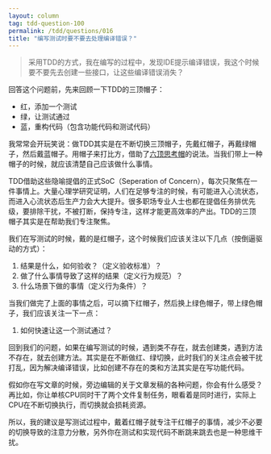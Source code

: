 ```yaml
---
layout: column
tag: tdd-question-100
permalink: /tdd/questions/016
title: "编写测试时要不要去处理编译错误？"
---
```



> 采用TDD的方式，我在编写的过程中，发现IDE提示编译错误，我这个时候要不要先去创建一些接口，让这些编译错误消失？



回答这个问题前，先来回顾一下TDD的三顶帽子：

- 红，添加一个测试
- 绿，让测试通过
- 蓝，重构代码（包含功能代码和测试代码）

我常常会开玩笑说：做TDD其实是在不断切换三顶帽子，先戴红帽子，再戴绿帽子，然后戴蓝帽子。用帽子来打比方，借助了[六顶思考帽](https://en.wikipedia.org/wiki/Six_Thinking_Hats)的说法。当我们带上一种帽子的时候，就应该清楚自己应该做什么事情。

TDD借助这些隐喻提倡的正式SoC（Seperation of Concern），每次只聚焦在一件事情上。大量心理学研究证明，人们在足够专注的时候，有可能进入心流状态，而进入心流状态后生产力会大大提升。很多职场专业人士也都在提倡任务排优先级，要排除干扰，不被打断，保持专注，这样才能更高效率的产出。TDD的三顶帽子其实是在帮助我们专注聚焦。

我们在写测试的时候，戴的是红帽子，这个时候我们应该关注以下几点（按倒逼驱动的方式）：

1. 结果是什么，如何验收？（定义验收标准）？
2. 做了什么事情导致了这样的结果（定义行为规范）？
2. 什么场景下做的事情（定义行为条件）？

当我们做完了上面的事情之后，可以摘下红帽子，然后换上绿色帽子，带上绿色帽子，我们应该关注一下一点：

1. 如何快速让这一个测试通过？

回到我们的问题，如果在编写测试的时候，遇到类不存在，就去创建类，遇到方法不存在，就去创建方法。其实是在不断做红、绿切换，此时我们的关注点会被干扰打乱，因为解决编译错误，比如创建不存在的类和方法其实是在写功能代码。

假如你在写文章的时候，旁边编辑的关于文章发稿的各种问题，你会有什么感受？再比如，你让单核CPU同时干了两个文件复制任务，眼看着是同时进行，实际上CPU在不断切换执行，而切换就会损耗资源。

所以，我的建议是写测试过程中，戴着红帽子就专注干红帽子的事情，减少不必要的切换导致的注意力分散，另外你在测试和实现代码不断跳来跳去也是一种思维干扰。


